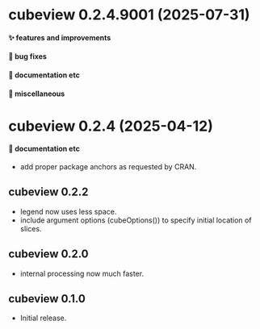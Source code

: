 # cubeview 0.2.4.9001 (2025-07-31)

#### ✨ features and improvements

#### 🐛 bug fixes

#### 💬 documentation etc

#### 🍬 miscellaneous


# cubeview 0.2.4 (2025-04-12)

#### 💬 documentation etc

* add proper package anchors as requested by CRAN.

## cubeview 0.2.2

* legend now uses less space.
* include argument options (cubeOptions()) to specify initial location of slices.

## cubeview 0.2.0

* internal processing now much faster.

## cubeview 0.1.0

* Initial release.
